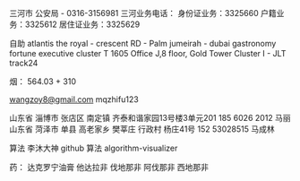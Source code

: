 


三河市 公安局 - 0316-3156981
三河业务电话：
身份证业务：3325660
户籍业务：3325612
居住证业务：3325629



自助
atlantis the royal - crescent RD - Palm jumeirah - dubai   gastronomy
fortune executive cluster T 1605
Office J,8 floor, Gold Tower Cluster I - JLT track24




烟： 564.03 + 310


wangzoy8@gmail.com
mqzhifu123

山东省 淄博市 张店区 南定镇 齐泰和谐家园13号楼3单元201  185 6026 2012 马丽
山东省 菏泽市 单县 高老家乡 樊莘庄 行政村 杨庄41号 152 53028515 马成林 


算法 李沐大神 github
算法 algorithm-visualizer

药：
达克罗宁油膏
他达拉非
伐地那非
阿伐那非
西地那非

